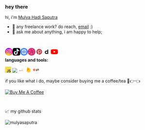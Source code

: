 ### hey there

hi, i'm [Mulya Hadi Saputra](https://mulyasaputra.github.io/)

- 💼 any freelance work? do reach, [email](mailto:mulyahadi95@gmail.com) :)
- 💬 ask me about anything, i am happy to help;

<br />

<a href="https://www.instagram.com/appsventory/"><img align="left" alt="Instagram" width="25px" src="https://github.com/mulyasaputra/mulyasaputra/blob/main/icons/instagram.png" /></a>
<a href="https://www.tiktok.com/@appsventory"><img align="left" alt="TikTok" width="25px" src="https://github.com/mulyasaputra/mulyasaputra/blob/main/icons/tiktok.png" /></a>
<a href="https://mulyasaputra.github.io/"><img align="left" alt="Portofolio" width="25px" src="https://github.com/mulyasaputra/mulyasaputra/blob/main/icons/web.png" /></a>
<a href="https://dribbble.com/Appsventory/"><img align="left" alt="dribbble" width="25px" src="https://github.com/mulyasaputra/mulyasaputra/blob/main/icons/dribbble.png" /></a>
<a href="https://id.pinterest.com/Appsventory/"><img align="left" alt="pinterest" width="25px" src="https://github.com/mulyasaputra/mulyasaputra/blob/main/icons/pinterest.png" /></a>
<a href="https://www.dailymotion.com/inicaraku_official"><img align="left" alt="dailymotion" width="25px" src="https://github.com/mulyasaputra/mulyasaputra/blob/main/icons/dailymotion.png" /></a>
<a href="https://www.youtube.com/channel/UCcJCTC9nMe7AyhJIda4Kc3A"><img align="left" alt="Youtube" width="25px" src="https://github.com/mulyasaputra/mulyasaputra/blob/main/icons/youtube.png" /></a>

<br />

**languages and tools:**

<code><img height="20" src="https://raw.githubusercontent.com/github/explore/80688e429a7d4ef2fca1e82350fe8e3517d3494d/topics/javascript/javascript.png"></code>
<code><img height="20" src="https://raw.githubusercontent.com/jmnote/z-icons/master/svg/php.svg"></code>
<code><img height="20" src="https://raw.githubusercontent.com/github/explore/80688e429a7d4ef2fca1e82350fe8e3517d3494d/topics/mysql/mysql.png"></code>
<code><img height="20" src="https://raw.githubusercontent.com/github/explore/80688e429a7d4ef2fca1e82350fe8e3517d3494d/topics/firebase/firebase.png"></code>
<code><img height="20" src="https://raw.githubusercontent.com/github/explore/80688e429a7d4ef2fca1e82350fe8e3517d3494d/topics/git/git.png"></code>

<!-- <code><img height="20" src="https://raw.githubusercontent.com/github/explore/80688e429a7d4ef2fca1e82350fe8e3517d3494d/topics/python/python.png"></code> -->

if you like what i do, maybe consider buying me a coffee/tea 🥺👉👈

<a href="#" target="_blank"><img src="https://cdn.buymeacoffee.com/buttons/v2/default-red.png" alt="Buy Me A Coffee" width="150" ></a>

<br />

📈 my github stats

<p align="left"> <img src="https://github-readme-stats.vercel.app/api?username=mulyasaputra&show_icons=true&theme=gotham" alt="mulyasaputra" />

